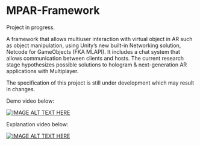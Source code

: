 # MPAR-Framework

Project in progress.

A framework that allows multiuser interaction with virtual object in AR such as object manipulation, using Unity’s new built-in Networking solution, Netcode for GameObjects (FKA MLAPI). It includes a chat system that allows communication between clients and hosts. The current research stage hypothesizes possible solutions to hologram & next-generation AR applications with Multiplayer.

The specification of this project is still under development which may result in changes.

Demo video below:

[![IMAGE ALT TEXT HERE](https://img.youtube.com/vi/uCfmD6quPdU/0.jpg)](https://www.youtube.com/watch?v=uCfmD6quPdU)


Explanation video below:

[![IMAGE ALT TEXT HERE](https://img.youtube.com/vi/QifMu56YGks/0.jpg)](https://youtu.be/QifMu56YGks)

